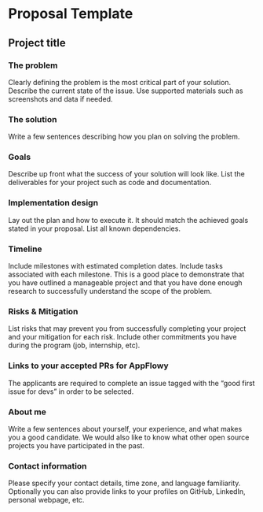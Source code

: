 # Proposal Template

## Project title&#x20;

### The problem&#x20;

Clearly defining the problem is the most critical part of your solution. Describe the current state of the issue. Use supported materials such as screenshots and data if needed.

### The solution&#x20;

Write a few sentences describing how you plan on solving the problem.

### Goals&#x20;

Describe up front what the success of your solution will look like. List the deliverables for your project such as code and documentation.

### Implementation design&#x20;

Lay out the plan and how to execute it. It should match the achieved goals stated in your proposal. List all known dependencies.

### Timeline&#x20;

Include milestones with estimated completion dates. Include tasks associated with each milestone. This is a good place to demonstrate that you have outlined a manageable project and that you have done enough research to successfully understand the scope of the problem.

### Risks & Mitigation&#x20;

List risks that may prevent you from successfully completing your project and your mitigation for each risk. Include other commitments you have during the program (job, internship, etc).

### Links to your accepted PRs for AppFlowy&#x20;

The applicants are required to complete an issue tagged with the “good first issue for devs” in order to be selected.

### About me&#x20;

Write a few sentences about yourself, your experience, and what makes you a good candidate. We would also like to know what other open source projects you have participated in the past.

### Contact information&#x20;

Please specify your contact details, time zone, and language familiarity. Optionally you can also provide links to your profiles on GitHub, LinkedIn, personal webpage, etc.
